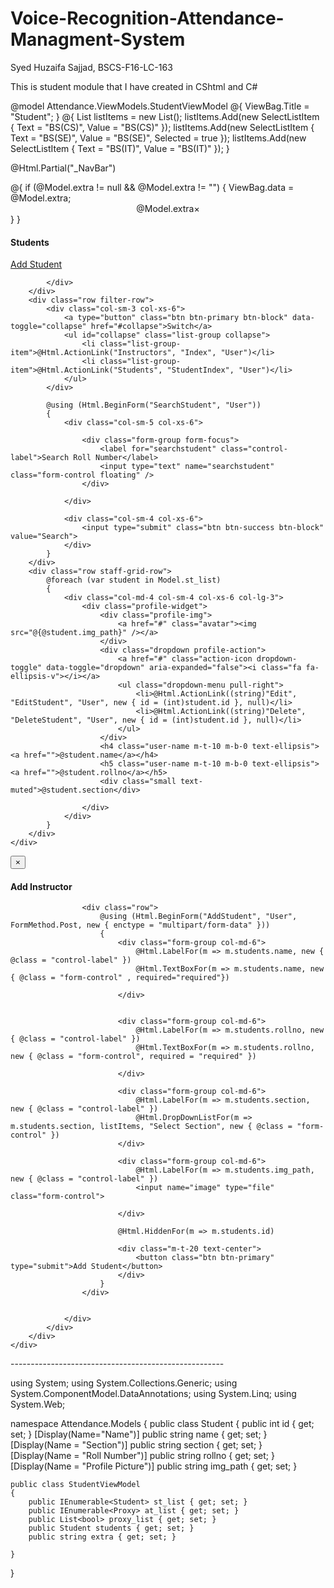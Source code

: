 # Voice-Recognition-Attendance-Managment-System
Syed Huzaifa Sajjad, BSCS-F16-LC-163

This is student module that I have created in CShtml and C#

@model Attendance.ViewModels.StudentViewModel
@{
    ViewBag.Title = "Student";
}
@{
    List<SelectListItem> listItems = new List<SelectListItem>();
    listItems.Add(new SelectListItem
    {
        Text = "BS(CS)",
        Value = "BS(CS)"
    });
    listItems.Add(new SelectListItem
    {
        Text = "BS(SE)",
        Value = "BS(SE)",
        Selected = true
    });
    listItems.Add(new SelectListItem
    {
        Text = "BS(IT)",
        Value = "BS(IT)"
    });
}

@Html.Partial("_NavBar")
<div>
    @{
        if (@Model.extra != null && @Model.extra != "")
        {
            ViewBag.data = @Model.extra;
            <center class="alert alert-info">@Model.extra<a class='close' data-dismiss='alert'>&times;</a></center>
        }
    }
    <div class="content container-fluid">
        <div class="row">
            <div class="col-sm-4 col-xs-3">
                <h4 class="page-title">Students</h4>
            </div>
            <div class="col-sm-8 col-xs-9 text-right m-b-20">
                <a href="#" class="btn btn-primary rounded pull-right" data-toggle="modal" data-target="#add_client"><i class="fa fa-plus"></i> Add Student</a>

            </div>
        </div>
        <div class="row filter-row">
            <div class="col-sm-3 col-xs-6">
                <a type="button" class="btn btn-primary btn-block" data-toggle="collapse" href="#collapse">Switch</a>
                <ul id="collapse" class="list-group collapse">
                    <li class="list-group-item">@Html.ActionLink("Instructors", "Index", "User")</li>
                    <li class="list-group-item">@Html.ActionLink("Students", "StudentIndex", "User")</li>
                </ul>
            </div>

            @using (Html.BeginForm("SearchStudent", "User"))
            {
                <div class="col-sm-5 col-xs-6">

                    <div class="form-group form-focus">
                        <label for="searchstudent" class="control-label">Search Roll Number</label>
                        <input type="text" name="searchstudent" class="form-control floating" />
                    </div>

                </div>

                <div class="col-sm-4 col-xs-6">
                    <input type="submit" class="btn btn-success btn-block" value="Search">
                </div>
            }
        </div>
        <div class="row staff-grid-row">
            @foreach (var student in Model.st_list)
            {
                <div class="col-md-4 col-sm-4 col-xs-6 col-lg-3">
                    <div class="profile-widget">
                        <div class="profile-img">
                            <a href="#" class="avatar"><img src="@{@student.img_path}" /></a>
                        </div>
                        <div class="dropdown profile-action">
                            <a href="#" class="action-icon dropdown-toggle" data-toggle="dropdown" aria-expanded="false"><i class="fa fa-ellipsis-v"></i></a>
                            <ul class="dropdown-menu pull-right">
                                <li>@Html.ActionLink((string)"Edit", "EditStudent", "User", new { id = (int)student.id }, null)</li>
                                <li>@Html.ActionLink((string)"Delete", "DeleteStudent", "User", new { id = (int)student.id }, null)</li>
                            </ul>
                        </div>
                        <h4 class="user-name m-t-10 m-b-0 text-ellipsis"><a href="">@student.name</a></h4>
                        <h5 class="user-name m-t-10 m-b-0 text-ellipsis"><a href="">@student.rollno</a></h5>
                        <div class="small text-muted">@student.section</div>

                    </div>
                </div>
            }
        </div>
    </div>
</div>
<div id="add_client" class="modal custom-modal fade" role="dialog">
    <div class="modal-dialog">
        <button type="button" class="close" data-dismiss="modal">&times;</button>
        <div class="modal-content modal-lg">
            <div class="modal-header">
                <h4 class="modal-title">Add Instructor</h4>
            </div>
            <div class="modal-body">
                <div class="m-b-30">

                    <div class="row">
                        @using (Html.BeginForm("AddStudent", "User", FormMethod.Post, new { enctype = "multipart/form-data" }))
                        {
                            <div class="form-group col-md-6">
                                @Html.LabelFor(m => m.students.name, new { @class = "control-label" })
                                @Html.TextBoxFor(m => m.students.name, new { @class = "form-control" , required="required"})
                                
                            </div>


                            <div class="form-group col-md-6">
                                @Html.LabelFor(m => m.students.rollno, new { @class = "control-label" })
                                @Html.TextBoxFor(m => m.students.rollno, new { @class = "form-control", required = "required" })
                               
                            </div>

                            <div class="form-group col-md-6">
                                @Html.LabelFor(m => m.students.section, new { @class = "control-label" })
                                @Html.DropDownListFor(m => m.students.section, listItems, "Select Section", new { @class = "form-control" })
                            </div>

                            <div class="form-group col-md-6">
                                @Html.LabelFor(m => m.students.img_path, new { @class = "control-label" })
                                <input name="image" type="file" class="form-control">

                            </div>

                            @Html.HiddenFor(m => m.students.id)

                            <div class="m-t-20 text-center">
                                <button class="btn btn-primary" type="submit">Add Student</button>
                            </div>
                        }
                    </div>


                </div>
            </div>
        </div>
    </div>
</div>
-----------------------------------------------------

using System;
using System.Collections.Generic;
using System.ComponentModel.DataAnnotations;
using System.Linq;
using System.Web;

namespace Attendance.Models
{
    public class Student
    {
        public int id { get; set; }
        [Display(Name="Name")]
        public string name { get; set; }
        [Display(Name = "Section")]
        public string section { get; set; }
        [Display(Name = "Roll Number")]
        public string rollno { get; set; }
        [Display(Name = "Profile Picture")]
        public string img_path { get; set; }


    public class StudentViewModel
    {
        public IEnumerable<Student> st_list { get; set; }
        public IEnumerable<Proxy> at_list { get; set; }
        public List<bool> proxy_list { get; set; }
        public Student students { get; set; }
        public string extra { get; set; }
       
    }
}


